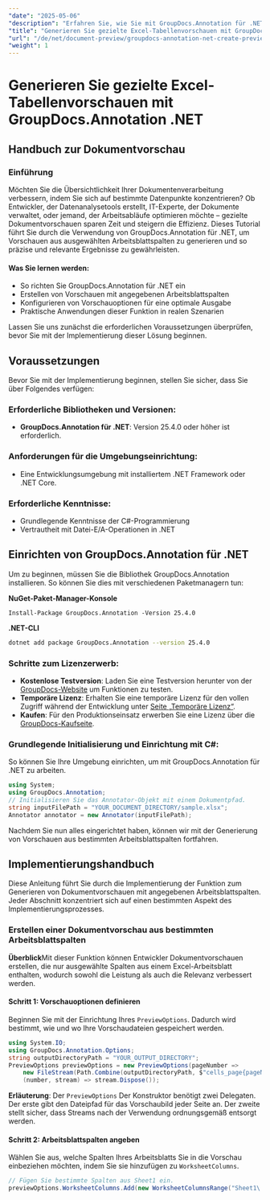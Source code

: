 ```yaml
---
"date": "2025-05-06"
"description": "Erfahren Sie, wie Sie mit GroupDocs.Annotation für .NET prägnante und relevante Dokumentvorschauen aus bestimmten Arbeitsblattspalten erstellen. Ideal für optimierte Arbeitsabläufe in der Datenanalyse und im IT-Management."
"title": "Generieren Sie gezielte Excel-Tabellenvorschauen mit GroupDocs.Annotation .NET"
"url": "/de/net/document-preview/groupdocs-annotation-net-create-previews-worksheet-columns/"
"weight": 1
---
```


# Generieren Sie gezielte Excel-Tabellenvorschauen mit GroupDocs.Annotation .NET
## Handbuch zur Dokumentvorschau
### Einführung
Möchten Sie die Übersichtlichkeit Ihrer Dokumentenverarbeitung verbessern, indem Sie sich auf bestimmte Datenpunkte konzentrieren? Ob Entwickler, der Datenanalysetools erstellt, IT-Experte, der Dokumente verwaltet, oder jemand, der Arbeitsabläufe optimieren möchte – gezielte Dokumentvorschauen sparen Zeit und steigern die Effizienz. Dieses Tutorial führt Sie durch die Verwendung von GroupDocs.Annotation für .NET, um Vorschauen aus ausgewählten Arbeitsblattspalten zu generieren und so präzise und relevante Ergebnisse zu gewährleisten.

#### Was Sie lernen werden:
- So richten Sie GroupDocs.Annotation für .NET ein
- Erstellen von Vorschauen mit angegebenen Arbeitsblattspalten
- Konfigurieren von Vorschauoptionen für eine optimale Ausgabe
- Praktische Anwendungen dieser Funktion in realen Szenarien

Lassen Sie uns zunächst die erforderlichen Voraussetzungen überprüfen, bevor Sie mit der Implementierung dieser Lösung beginnen.
## Voraussetzungen
Bevor Sie mit der Implementierung beginnen, stellen Sie sicher, dass Sie über Folgendes verfügen:

### Erforderliche Bibliotheken und Versionen:
- **GroupDocs.Annotation für .NET**: Version 25.4.0 oder höher ist erforderlich.

### Anforderungen für die Umgebungseinrichtung:
- Eine Entwicklungsumgebung mit installiertem .NET Framework oder .NET Core.

### Erforderliche Kenntnisse:
- Grundlegende Kenntnisse der C#-Programmierung
- Vertrautheit mit Datei-E/A-Operationen in .NET
## Einrichten von GroupDocs.Annotation für .NET
Um zu beginnen, müssen Sie die Bibliothek GroupDocs.Annotation installieren. So können Sie dies mit verschiedenen Paketmanagern tun:

**NuGet-Paket-Manager-Konsole**
```plaintext
Install-Package GroupDocs.Annotation -Version 25.4.0
```

**\.NET-CLI**
```bash
dotnet add package GroupDocs.Annotation --version 25.4.0
```

### Schritte zum Lizenzerwerb:
- **Kostenlose Testversion**: Laden Sie eine Testversion herunter von der [GroupDocs-Website](https://releases.groupdocs.com/annotation/net/) um Funktionen zu testen.
- **Temporäre Lizenz**: Erhalten Sie eine temporäre Lizenz für den vollen Zugriff während der Entwicklung unter [Seite „Temporäre Lizenz“](https://purchase.groupdocs.com/temporary-license/).
- **Kaufen**: Für den Produktionseinsatz erwerben Sie eine Lizenz über die [GroupDocs-Kaufseite](https://purchase.groupdocs.com/buy).
### Grundlegende Initialisierung und Einrichtung mit C#:
So können Sie Ihre Umgebung einrichten, um mit GroupDocs.Annotation für .NET zu arbeiten.
```csharp
using System;
using GroupDocs.Annotation;
// Initialisieren Sie das Annotator-Objekt mit einem Dokumentpfad.
string inputFilePath = "YOUR_DOCUMENT_DIRECTORY/sample.xlsx";
Annotator annotator = new Annotator(inputFilePath);
```
Nachdem Sie nun alles eingerichtet haben, können wir mit der Generierung von Vorschauen aus bestimmten Arbeitsblattspalten fortfahren.
## Implementierungshandbuch
Diese Anleitung führt Sie durch die Implementierung der Funktion zum Generieren von Dokumentvorschauen mit angegebenen Arbeitsblattspalten. Jeder Abschnitt konzentriert sich auf einen bestimmten Aspekt des Implementierungsprozesses.
### Erstellen einer Dokumentvorschau aus bestimmten Arbeitsblattspalten
**Überblick**Mit dieser Funktion können Entwickler Dokumentvorschauen erstellen, die nur ausgewählte Spalten aus einem Excel-Arbeitsblatt enthalten, wodurch sowohl die Leistung als auch die Relevanz verbessert werden.
#### Schritt 1: Vorschauoptionen definieren
Beginnen Sie mit der Einrichtung Ihres `PreviewOptions`. Dadurch wird bestimmt, wie und wo Ihre Vorschaudateien gespeichert werden.
```csharp
using System.IO;
using GroupDocs.Annotation.Options;
string outputDirectoryPath = "YOUR_OUTPUT_DIRECTORY";
PreviewOptions previewOptions = new PreviewOptions(pageNumber => 
    new FileStream(Path.Combine(outputDirectoryPath, $"cells_page{pageNumber}.png"), FileMode.Create),
    (number, stream) => stream.Dispose());
```
**Erläuterung**: Der `PreviewOptions` Der Konstruktor benötigt zwei Delegaten. Der erste gibt den Dateipfad für das Vorschaubild jeder Seite an. Der zweite stellt sicher, dass Streams nach der Verwendung ordnungsgemäß entsorgt werden.
#### Schritt 2: Arbeitsblattspalten angeben
Wählen Sie aus, welche Spalten Ihres Arbeitsblatts Sie in die Vorschau einbeziehen möchten, indem Sie sie hinzufügen zu `WorksheetColumns`.
```csharp
// Fügen Sie bestimmte Spalten aus Sheet1 ein.
previewOptions.WorksheetColumns.Add(new WorksheetColumnsRange("Sheet1\